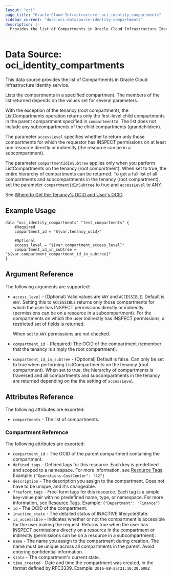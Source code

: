 ```yaml
---
layout: "oci"
page_title: "Oracle Cloud Infrastructure: oci_identity_compartments"
sidebar_current: "docs-oci-datasource-identity-compartments"
description: |-
  Provides the list of Compartments in Oracle Cloud Infrastructure Identity service
---
```


# Data Source: oci_identity_compartments
This data source provides the list of Compartments in Oracle Cloud Infrastructure Identity service.

Lists the compartments in a specified compartment. The members of the list
returned depends on the values set for several parameters.

With the exception of the tenancy (root compartment), the ListCompartments operation
returns only the first-level child compartments in the parent compartment specified in
`compartmentId`. The list does not include any subcompartments of the child
compartments (grandchildren).

The parameter `accessLevel` specifies whether to return only those compartments for which the
requestor has INSPECT permissions on at least one resource directly
or indirectly (the resource can be in a subcompartment).

The parameter `compartmentIdInSubtree` applies only when you perform ListCompartments on the
tenancy (root compartment). When set to true, the entire hierarchy of compartments can be returned.
To get a full list of all compartments and subcompartments in the tenancy (root compartment),
set the parameter `compartmentIdInSubtree` to true and `accessLevel` to ANY.

See [Where to Get the Tenancy's OCID and User's OCID](https://docs.cloud.oracle.com/iaas/Content/API/Concepts/apisigningkey.htm#five).


## Example Usage

```hcl
data "oci_identity_compartments" "test_compartments" {
	#Required
	compartment_id = "${var.tenancy_ocid}"

	#Optional
	access_level = "${var.compartment_access_level}"
	compartment_id_in_subtree = "${var.compartment_compartment_id_in_subtree}"
}
```

## Argument Reference

The following arguments are supported:

* `access_level` - (Optional) Valid values are `ANY` and `ACCESSIBLE`. Default is `ANY`. Setting this to `ACCESSIBLE` returns only those compartments for which the user has INSPECT permissions directly or indirectly (permissions can be on a resource in a subcompartment). For the compartments on which the user indirectly has INSPECT permissions, a restricted set of fields is returned.

	When set to `ANY` permissions are not checked. 
* `compartment_id` - (Required) The OCID of the compartment (remember that the tenancy is simply the root compartment). 
* `compartment_id_in_subtree` - (Optional) Default is false. Can only be set to true when performing ListCompartments on the tenancy (root compartment). When set to true, the hierarchy of compartments is traversed and all compartments and subcompartments in the tenancy are returned depending on the the setting of `accessLevel`. 


## Attributes Reference

The following attributes are exported:

* `compartments` - The list of compartments.

### Compartment Reference

The following attributes are exported:

* `compartment_id` - The OCID of the parent compartment containing the compartment.
* `defined_tags` - Defined tags for this resource. Each key is predefined and scoped to a namespace. For more information, see [Resource Tags](https://docs.cloud.oracle.com/iaas/Content/General/Concepts/resourcetags.htm). Example: `{"Operations.CostCenter": "42"}` 
* `description` - The description you assign to the compartment. Does not have to be unique, and it's changeable.
* `freeform_tags` - Free-form tags for this resource. Each tag is a simple key-value pair with no predefined name, type, or namespace. For more information, see [Resource Tags](https://docs.cloud.oracle.com/iaas/Content/General/Concepts/resourcetags.htm). Example: `{"Department": "Finance"}` 
* `id` - The OCID of the compartment.
* `inactive_state` - The detailed status of INACTIVE lifecycleState.
* `is_accessible` - Indicates whether or not the compartment is accessible for the user making the request. Returns true when the user has INSPECT permissions directly on a resource in the compartment or indirectly (permissions can be on a resource in a subcompartment). 
* `name` - The name you assign to the compartment during creation. The name must be unique across all compartments in the parent. Avoid entering confidential information. 
* `state` - The compartment's current state.
* `time_created` - Date and time the compartment was created, in the format defined by RFC3339.  Example: `2016-08-25T21:10:29.600Z` 

